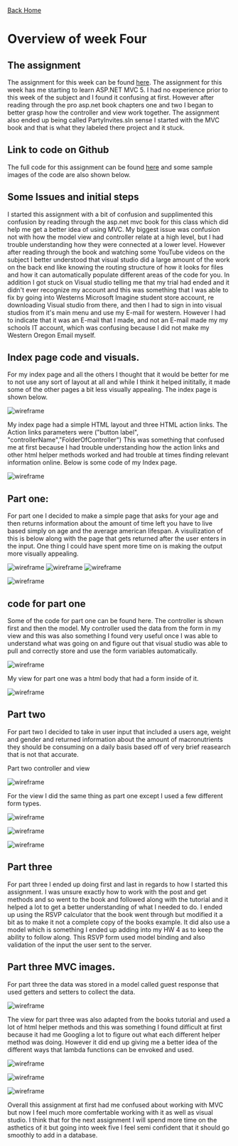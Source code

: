 
<a href="../../index.html" class="btn btn-primary btl-md" role="button">Back Home </a>

# Overview of week Four



## The assignment
The assignment for this week can be found [here](http://www.wou.edu/~morses/classes/cs46x/assignments/HW4.html). The assignment for this week has me starting to learn ASP.NET MVC 5. I had no experience prior to this week of the subject and I found it confusing at first. However after reading through the pro asp.net book chapters one and two I began to better grasp how the controller and view work together. The assignment also ended up being called PartyInvites.sln sense I started with the MVC book and that is what they labeled there project and it stuck.

## Link to code on Github
The full code for this assignment can be found [here](https://github.com/kollklienstuber/460/tree/master/weeks/week_4/PartyInvites) and some sample images of the code are also shown below.  

## Some Issues and initial steps
I started this assignment with a bit of confusion and supplimented this confusion by reading through the asp.net mvc book for this class which did help me get a better idea of using MVC. My biggest issue was confusion not with how the model view and controller relate at a high level, but I had trouble understanding how they were connected at a lower level. However after reading through the book and watching some YouTube videos on the subject I better understood that visual studio did a large amount of the work on the back end like knowing the routing structure of how it looks for files and how it can automatically populate different areas of the code for you. In addition I got stuck on Visual studio telling me that my trial had ended and it didn't ever recognize my account and this was something that I was able to fix by going into Westerns Microsoft Imagine student store account, re downloading Visual studio from there, and then I had to sign in into visual studios from it's main menu and use my E-mail for western. However I had to indicate that it was an E-mail that I made, and not an E-mail made my my schools IT account, which was confusing because I did not make my Western Oregon Email myself. 

## Index page code and visuals.
For my index page and all the others I thought that it would be better for me to not use any sort of layout at all and while I think it helped inititally, it made some of the other pages a bit less visually appealing. The index page is shown below.

![wireframe](pics/index.PNG "index img")


My index page had a simple HTML layout and three HTML action links. The Action links parameters were ("button label", "controllerName","FolderOfController") This was something that confused me at first because I had trouble understanding how the action links and other html helper methods worked and had trouble at times finding relevant information online. Below is some code of my Index page.

![wireframe](pics/index1.PNG "index code")


## Part one:
For part one I decided to make a simple page that asks for your age and then returns information about the amount of time left you have to live based simply on age and the average american lifespan. A visuilization of this is below along with the page that gets returned after the user enters in the input. One thing I could have spent more time on is making the output more visually appealing. 

![wireframe](pics/agePage.PNG "main menu")
![wireframe](pics/agePage.PNG "main menu")
![wireframe](pics/agePage.PNG "main menu")

![wireframe](pics/agePage2.PNG "return post")

## code for part one 
Some of the code for part one can be found here. The controller is shown first and then the model. My controller used the data from the form in my view and this was also something I found very useful once I was able to understand what was going on and figure out that visual studio was able to pull and correctly store and use the form variables automatically.  

![wireframe](pics/age1.PNG "age controller")


My view for part one was a html body that had a form inside of it.


![wireframe](pics/age2.PNG "age view")


## Part two 
For part two I decided to take in user input that included a users age, weight and gender and returned information about the amount of macronutrients they should be consuming on a daily basis based off of very brief reasearch that is not that accurate. 

Part two controller and view


![wireframe](pics/macro1.PNG "macro Controller Post")


For the view I did the same thing as part one except I used a few different form types. 

![wireframe](pics/macro2.PNG "macros")


![wireframe](pics/macros1.PNG "macros")

![wireframe](pics/macros2.PNG "macros")


## Part three

For part three I ended up doing first and last in regards to how I started this assignment. I was unsure exactly how to work with the post and get methods and so went to the book and followed along with the tutorial and it helped a lot to get a better understanding of what I needed to do. I ended up using the RSVP calculator that the book went through but modified it a bit as to make it not a complete copy of the books example. It did also use a model which is something I ended up adding into my HW 4 as to keep the ability to follow along. This RSVP form used model binding and also validation of the input the user sent to the server. 

## Part three MVC images. 
For part three the data was stored in a model called guest response that used getters and setters to collect the data. 


![wireframe](pics/getset.PNG "model part 3")

The view for part three was also adapted from the books tutorial and used a lot of html helper methods and this was something I found difficult at first because it had me Googling a lot to figure out what each different helper method was doing. However it did end up giving me a better idea of the different ways that lambda functions can be envoked and used. 




![wireframe](pics/3a.PNG "model part 3")


![wireframe](pics/rsvp1.PNG "model part 3")


![wireframe](pics/rsvp2.PNG "model part 3")


Overall this assignment at first had me confused about working with MVC but now I feel much more comfertable working with it as well as visual studio. I think that for the next assignment I will spend more time on the asthetics of it but going into week five I feel semi confident that it should go smoothly to add in a database. 



